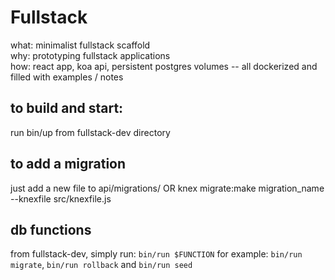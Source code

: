 # Fullstack
what: minimalist fullstack scaffold  
why: prototyping fullstack applications  
how: react app, koa api, persistent postgres volumes -- all dockerized and filled with examples / notes

## to build and start:
run bin/up from fullstack-dev directory

## to add a migration
just add a new file to api/migrations/ OR
knex migrate:make migration_name --knexfile src/knexfile.js

## db functions
from fullstack-dev, simply run: `bin/run $FUNCTION`
for example: `bin/run migrate`, `bin/run rollback` and `bin/run seed`


<!-- TODO 
NEXT:
Vite!

APP: 
.env file
  defined with script in index.html <head> that pulls vars from a file
  that is created every build
find a web bundler, something like CORS or webpack?. look at Vite

API:
api routing
api query language and schema builder
work processor

APP:
app routing
app disk and history

OTHER:
GH actions
-->

<!-- DONE 
api .env file
db migrations
-->
